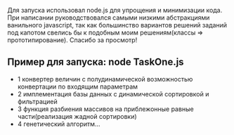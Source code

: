 Для запуска использовал node.js для упрощения и минимизации кода.
При написании руководствовался самыми низкими абстракциями ванильного javascript, 
так как большинство вариантов решений заданий под капотом свелись бы к подобным моим решениям(классы => прототипирование).
Спасибо за просмотр!

## Пример для запуска: node TaskOne.js

- 1 конвертер величин с полудинамической возможностью конвертации по входящим параметрам
- 2 имплементация базы данных с динамической сортировкой и фильтрацией
- 3 функция разбиения массивов на приблежонные равные части(реализация жадной сортировки)
- 4 генетический алгоритм...




